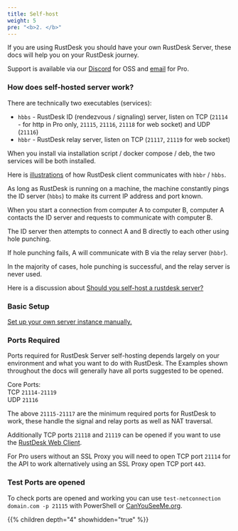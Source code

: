 ```yaml
---
title: Self-host
weight: 5
pre: "<b>2. </b>"
---
```


If you are using RustDesk you should have your own RustDesk Server, these docs will help you on your RustDesk journey.

Support is available via our [Discord](https://discord.com/invite/nDceKgxnkV) for OSS and [email](mailto:support@rustdesk.com) for Pro.

### How does self-hosted server work?

There are technically two executables (services):

- `hbbs` - RustDesk ID (rendezvous / signaling) server, listen on TCP (`21114` - for http in Pro only, `21115`, `21116`, `21118` for web socket) and UDP (`21116`)
- `hbbr` - RustDesk relay server, listen on TCP (`21117`, `21119` for web socket)

When you install via installation script / docker compose / deb, the two services will be both installed.

Here is [illustrations](https://github.com/rustdesk/rustdesk/wiki/How-does-RustDesk-work%3F) of how RustDesk client communicates with `hbbr` / `hbbs`.

As long as RustDesk is running on a machine, the machine constantly pings the ID server (`hbbs`) to make its current IP address and port known.

When you start a connection from computer A to computer B, computer A contacts the ID server and requests to communicate with computer B.

The ID server then attempts to connect A and B directly to each other using hole punching.

If hole punching fails, A will communicate with B via the relay server (`hbbr`).

In the majority of cases, hole punching is successful, and the relay server is never used.

Here is a discussion about [Should you self-host a rustdesk server?](https://www.reddit.com/r/rustdesk/comments/1cr8kfv/should_you_selfhost_a_rustdesk_server/)

### Basic Setup

[Set up your own server instance manually.](https://rustdesk.com/docs/en/self-host/rustdesk-server-oss/install/#set-up-your-own-server-instance-manually)

### Ports Required

Ports required for RustDesk Server self-hosting depends largely on your environment and what you want to do with RustDesk. The Examples shown throughout the docs will generally have all ports suggested to be opened.

Core Ports: \
TCP `21114-21119` \
UDP `21116`

The above `21115-21117` are the minimum required ports for RustDesk to work, these handle the signal and relay ports as well as NAT traversal.

Additionally TCP ports `21118` and `21119` can be opened if you want to use the [RustDesk Web Client](https://rustdesk.com/docs/en/dev/build/web/).

For Pro users without an SSL Proxy you will need to open TCP port `21114` for the API to work alternatively using an SSL Proxy open TCP port `443`.

### Test Ports are opened

To check ports are opened and working you can use `test-netconnection domain.com -p 21115` with PowerShell or [CanYouSeeMe.org](https://canyouseeme.org/).

{{% children depth="4" showhidden="true" %}}
